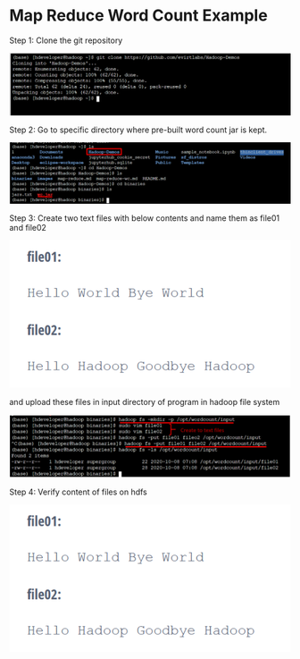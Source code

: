 # Map Reduce Word Count Example 

Step 1: Clone the git repository 

![Alt text](/images/WC_Screenshot_1.png?raw=true "hadoop MR example")

Step 2: Go to specific directory where pre-built word count jar is kept. 

![Alt text](/images/WC_Screenshot_2.png?raw=true "hadoop MR example")

Step 3: Create two text files with below contents and name them as file01 and file02

![Alt text](/images/WC_Screenshot_4.png?raw=true "hadoop MR example")

and upload these files in input directory of program in hadoop file system

![Alt text](/images/WC_Screenshot_3.png?raw=true "hadoop MR example")

Step 4: Verify content of files on hdfs

![Alt text](/images/WC_Screenshot_4.png?raw=true "hadoop MR example")
